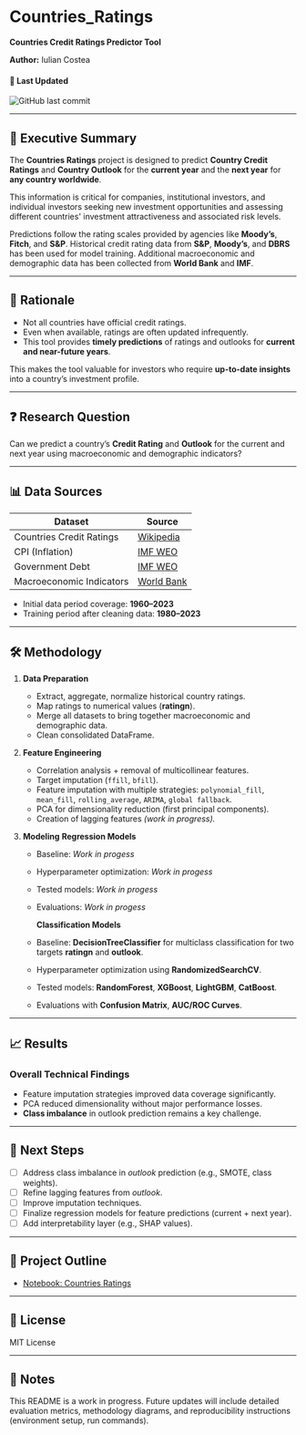 # Countries_Ratings

**Countries Credit Ratings Predictor Tool**

**Author:** Iulian Costea

#### 📅 Last Updated
![GitHub last commit](https://img.shields.io/github/last-commit/IULIAN-COSTEA/Countries_Ratings)

---

## 📌 Executive Summary
The **Countries Ratings** project is designed to predict **Country Credit Ratings** and **Country Outlook** for the **current year** and the **next year** for **any country worldwide**.

This information is critical for companies, institutional investors, and individual investors seeking new investment opportunities and assessing different countries' investment attractiveness and associated risk levels.

Predictions follow the rating scales provided by agencies like **Moody’s**, **Fitch**, and **S&P**. Historical credit rating data from **S&P**, **Moody’s**, and **DBRS** has been used for model training. Additional macroeconomic and demographic data has been collected from **World Bank** and **IMF**.

---

## 🎯 Rationale
- Not all countries have official credit ratings.
- Even when available, ratings are often updated infrequently.
- This tool provides **timely predictions** of ratings and outlooks for **current and near-future years**.

This makes the tool valuable for investors who require **up-to-date insights** into a country’s investment profile.

---

## ❓ Research Question
Can we predict a country’s **Credit Rating** and **Outlook** for the current and next year using macroeconomic and demographic indicators?

---

## 📊 Data Sources
| Dataset                        | Source                                                                 |
|--------------------------------|------------------------------------------------------------------------|
| Countries Credit Ratings       | [Wikipedia](https://en.wikipedia.org/wiki/List_of_countries_by_credit_rating) |
| CPI (Inflation)                | [IMF WEO](https://www.imf.org/en/Publications/WEO/weo-database/2025/april) |
| Government Debt                | [IMF WEO](https://www.imf.org/en/Publications/WEO/weo-database/2025/april) |
| Macroeconomic Indicators       | [World Bank](https://databank.worldbank.org/source/world-development-indicators) |

- Initial data period coverage: **1960–2023**
- Training period after cleaning data: **1980–2023**

---

## 🛠️ Methodology

1. **Data Preparation**
   - Extract, aggregate, normalize historical country ratings.
   - Map ratings to numerical values (**ratingn**).
   - Merge all datasets to bring together macroeconomic and demographic data.
   - Clean consolidated DataFrame.

2. **Feature Engineering**
   - Correlation analysis + removal of multicollinear features.
   - Target imputation (`ffill`, `bfill`).
   - Feature imputation with multiple strategies: `polynomial_fill`, `mean_fill`, `rolling_average`, `ARIMA`, `global fallback`.
   - PCA for dimensionality reduction (first principal components).
   - Creation of lagging features *(work in progress).*

3. **Modeling**
      **Regression Models**
   - Baseline: *Work in progess*
   - Hyperparameter optimization: *Work in progess*
   - Tested models: *Work in progess*
   - Evaluations: *Work in progess*
     
      **Classification Models**
   - Baseline: **DecisionTreeClassifier** for multiclass classification for two targets **ratingn** and **outlook**.
   - Hyperparameter optimization using **RandomizedSearchCV**.
   - Tested models: **RandomForest**, **XGBoost**, **LightGBM**, **CatBoost**.
   - Evaluations with **Confusion Matrix**, **AUC/ROC Curves**.

---

## 📈 Results

### Overall Technical Findings
- Feature imputation strategies improved data coverage significantly.
- PCA reduced dimensionality without major performance losses.
- **Class imbalance** in outlook prediction remains a key challenge.

---

## 🚀 Next Steps

- [ ] Address class imbalance in *outlook* prediction (e.g., SMOTE, class weights).
- [ ] Refine lagging features from *outlook*.
- [ ] Improve imputation techniques.
- [ ] Finalize regression models for feature predictions (current + next year).
- [ ] Add interpretability layer (e.g., SHAP values).

---

## 📂 Project Outline
- [Notebook: Countries Ratings](Countries_ratings.ipynb)

---

## 📜 License
MIT License

---

## 📝 Notes
This README is a work in progress. Future updates will include detailed evaluation metrics, methodology diagrams, and reproducibility instructions (environment setup, run commands).

